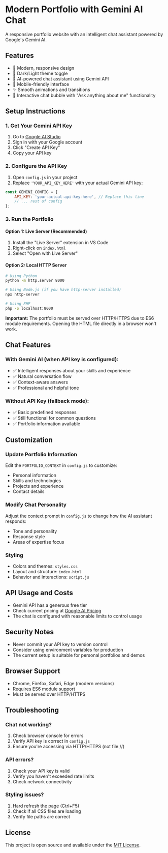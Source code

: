 # Modern Portfolio with Gemini AI Chat

A responsive portfolio website with an intelligent chat assistant powered by Google's Gemini AI.

## Features

- 🌟 Modern, responsive design
- 🌙 Dark/Light theme toggle
- 🤖 AI-powered chat assistant using Gemini API
- 📱 Mobile-friendly interface
- ✨ Smooth animations and transitions
- 💬 Interactive chat bubble with "Ask anything about me" functionality

## Setup Instructions

### 1. Get Your Gemini API Key

1. Go to [Google AI Studio](https://makersuite.google.com/app/apikey)
2. Sign in with your Google account
3. Click "Create API Key"
4. Copy your API key

### 2. Configure the API Key

1. Open `config.js` in your project
2. Replace `'YOUR_API_KEY_HERE'` with your actual Gemini API key:

```javascript
const GEMINI_CONFIG = {
    API_KEY: 'your-actual-api-key-here', // Replace this line
    // ... rest of config
};
```

### 3. Run the Portfolio

#### Option 1: Live Server (Recommended)
1. Install the "Live Server" extension in VS Code
2. Right-click on `index.html`
3. Select "Open with Live Server"

#### Option 2: Local HTTP Server
```bash
# Using Python
python -m http.server 8000

# Using Node.js (if you have http-server installed)
npx http-server

# Using PHP
php -S localhost:8000
```

**Important:** The portfolio must be served over HTTP/HTTPS due to ES6 module requirements. Opening the HTML file directly in a browser won't work.

## Chat Features

### With Gemini AI (when API key is configured):
- ✅ Intelligent responses about your skills and experience
- ✅ Natural conversation flow
- ✅ Context-aware answers
- ✅ Professional and helpful tone

### Without API Key (fallback mode):
- ✅ Basic predefined responses
- ✅ Still functional for common questions
- ✅ Portfolio information available

## Customization

### Update Portfolio Information

Edit the `PORTFOLIO_CONTEXT` in `config.js` to customize:
- Personal information
- Skills and technologies
- Projects and experience
- Contact details

### Modify Chat Personality

Adjust the context prompt in `config.js` to change how the AI assistant responds:
- Tone and personality
- Response style
- Areas of expertise focus

### Styling

- Colors and themes: `styles.css`
- Layout and structure: `index.html`
- Behavior and interactions: `script.js`

## API Usage and Costs

- Gemini API has a generous free tier
- Check current pricing at [Google AI Pricing](https://ai.google.dev/pricing)
- The chat is configured with reasonable limits to control usage

## Security Notes

- Never commit your API key to version control
- Consider using environment variables for production
- The current setup is suitable for personal portfolios and demos

## Browser Support

- Chrome, Firefox, Safari, Edge (modern versions)
- Requires ES6 module support
- Must be served over HTTP/HTTPS

## Troubleshooting

### Chat not working?
1. Check browser console for errors
2. Verify API key is correct in `config.js`
3. Ensure you're accessing via HTTP/HTTPS (not file://)

### API errors?
1. Check your API key is valid
2. Verify you haven't exceeded rate limits
3. Check network connectivity

### Styling issues?
1. Hard refresh the page (Ctrl+F5)
2. Check if all CSS files are loading
3. Verify file paths are correct

## License

This project is open source and available under the [MIT License](LICENSE).

